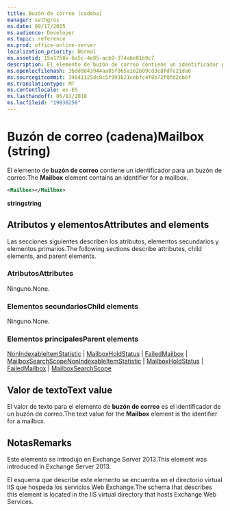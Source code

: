 ```yaml
---
title: Buzón de correo (cadena)
manager: sethgros
ms.date: 09/17/2015
ms.audience: Developer
ms.topic: reference
ms.prod: office-online-server
localization_priority: Normal
ms.assetid: 15a1758e-6a5c-4e85-acb9-374abe81b9c7
description: El elemento de buzón de correo contiene un identificador para un buzón de correo.
ms.openlocfilehash: 3bdddd43944aa85f065a162b09cd3c8fdfc21da6
ms.sourcegitcommit: 34041125dc8c5f993b21cebfc4f8b72f0fd2cb6f
ms.translationtype: MT
ms.contentlocale: es-ES
ms.lasthandoff: 06/11/2018
ms.locfileid: "19836256"
---
```

# <a name="mailbox-string"></a><span data-ttu-id="db28f-103">Buzón de correo (cadena)</span><span class="sxs-lookup"><span data-stu-id="db28f-103">Mailbox (string)</span></span>

<span data-ttu-id="db28f-104">El elemento de **buzón de correo** contiene un identificador para un buzón de correo.</span><span class="sxs-lookup"><span data-stu-id="db28f-104">The **Mailbox** element contains an identifier for a mailbox.</span></span> 
  
```XML
<Mailbox></Mailbox>
```

<span data-ttu-id="db28f-105">**string**</span><span class="sxs-lookup"><span data-stu-id="db28f-105">**string**</span></span>

## <a name="attributes-and-elements"></a><span data-ttu-id="db28f-106">Atributos y elementos</span><span class="sxs-lookup"><span data-stu-id="db28f-106">Attributes and elements</span></span>

<span data-ttu-id="db28f-107">Las secciones siguientes describen los atributos, elementos secundarios y elementos primarios.</span><span class="sxs-lookup"><span data-stu-id="db28f-107">The following sections describe attributes, child elements, and parent elements.</span></span>
  
### <a name="attributes"></a><span data-ttu-id="db28f-108">Atributos</span><span class="sxs-lookup"><span data-stu-id="db28f-108">Attributes</span></span>

<span data-ttu-id="db28f-109">Ninguno.</span><span class="sxs-lookup"><span data-stu-id="db28f-109">None.</span></span>
  
### <a name="child-elements"></a><span data-ttu-id="db28f-110">Elementos secundarios</span><span class="sxs-lookup"><span data-stu-id="db28f-110">Child elements</span></span>

<span data-ttu-id="db28f-111">Ninguno.</span><span class="sxs-lookup"><span data-stu-id="db28f-111">None.</span></span>
  
### <a name="parent-elements"></a><span data-ttu-id="db28f-112">Elementos principales</span><span class="sxs-lookup"><span data-stu-id="db28f-112">Parent elements</span></span>

<span data-ttu-id="db28f-113">[NonIndexableItemStatistic](nonindexableitemstatistic.md) | [MailboxHoldStatus](mailboxholdstatus.md) | [FailedMailbox](failedmailbox.md) | [MailboxSearchScope](mailboxsearchscope.md)</span><span class="sxs-lookup"><span data-stu-id="db28f-113">[NonIndexableItemStatistic](nonindexableitemstatistic.md) | [MailboxHoldStatus](mailboxholdstatus.md) | [FailedMailbox](failedmailbox.md) | [MailboxSearchScope](mailboxsearchscope.md)</span></span>
  
## <a name="text-value"></a><span data-ttu-id="db28f-114">Valor de texto</span><span class="sxs-lookup"><span data-stu-id="db28f-114">Text value</span></span>

<span data-ttu-id="db28f-115">El valor de texto para el elemento de **buzón de correo** es el identificador de un buzón de correo.</span><span class="sxs-lookup"><span data-stu-id="db28f-115">The text value for the **Mailbox** element is the identifier for a mailbox.</span></span> 
  
## <a name="remarks"></a><span data-ttu-id="db28f-116">Notas</span><span class="sxs-lookup"><span data-stu-id="db28f-116">Remarks</span></span>

<span data-ttu-id="db28f-117">Este elemento se introdujo en Exchange Server 2013.</span><span class="sxs-lookup"><span data-stu-id="db28f-117">This element was introduced in Exchange Server 2013.</span></span>
  
<span data-ttu-id="db28f-118">El esquema que describe este elemento se encuentra en el directorio virtual IIS que hospeda los servicios Web Exchange.</span><span class="sxs-lookup"><span data-stu-id="db28f-118">The schema that describes this element is located in the IIS virtual directory that hosts Exchange Web Services.</span></span>
  


